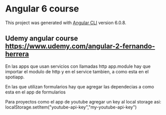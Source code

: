 # Angular 6 course

This project was generated with [Angular CLI](https://github.com/angular/angular-cli) version 6.0.8.

## Udemy angular course https://www.udemy.com/angular-2-fernando-herrera

En las apps que usan servicios con llamadas http app.module hay que importar el modulo de http y en el service tambien, a como esta en el spotiapp.

En las que utilizan formularios hay que agregar las dependecias a como esta en el app de formularios

Para proyectos como el app de youtube agregar un key al local storage asi: localStorage.setItem("youtube-api-key","my-youtube-api-key")
